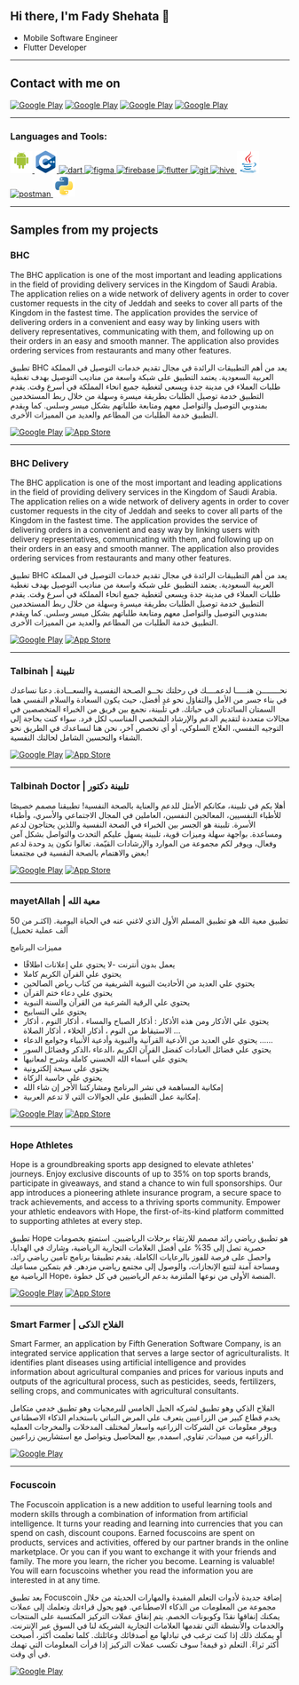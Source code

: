 <h2> Hi there, I'm Fady Shehata 👋 </h2>

- Mobile Software Engineer
- Flutter Developer
<hr>

<h2> Contact with me on </h2>
<p> 
<a href="mailto:fadyshehata40@gmail.com" target="_blank"><img alt="Google Play" src="https://img.shields.io/badge/gmail-D14836.svg?style=for-the-badge&logo=GMAIL&logoColor=white" /></a> 
<a href="https://www.linkedin.com/in/fady-shehata-51aa5828a/" target="_blank"><img alt="Google Play" src="https://img.shields.io/badge/linkedin-0077b5.svg?style=for-the-badge&logo=linkedin&logoColor=white" /></a>
<a href="https://www.facebook.com/fady.shehata.940" target="_blank"><img alt="Google Play" src="https://img.shields.io/badge/Facebook-0077b5.svg?style=for-the-badge&logo=facebook&logoColor=white" /></a> 
<a href="http://Wa.me/201027792738" target="_blank"><img alt="Google Play" src="https://img.shields.io/badge/whatsapp-128C7E.svg?style=for-the-badge&logo=whatsapp&logoColor=white" /></a>
<p>

<!-- <p align="left">
<a href="https://www.linkedin.com/in/fady-shehata-51aa5828a/" target="blank"><img align="center" src="https://raw.githubusercontent.com/rahuldkjain/github-profile-readme-generator/master/src/images/icons/Social/linked-in-alt.svg" alt="https://www.linkedin.com/in/fady-shehata-51aa5828a/" height="30" width="40" /></a>
<a href="https://www.facebook.com/fady.shehata.940/" target="blank"><img align="center" src="https://raw.githubusercontent.com/rahuldkjain/github-profile-readme-generator/master/src/images/icons/Social/facebook.svg" alt="https://www.facebook.com/fady.shehata.940" height="30" width="40" /></a>   <a href="https://www.facebook.com/fady.shehata.940/" target="blank"><img align="center" src="https://upload.wikimedia.org/wikipedia/commons/7/7e/Gmail_icon_%282020%29.svg" alt="https://www.facebook.com/fady.shehata.940" height="30" width="38" /></a>
</p> -->

<hr>





<h3 align="left">Languages and Tools:</h3>
<p align="left"> <a href="https://developer.android.com" target="_blank" rel="noreferrer"> <img src="https://raw.githubusercontent.com/devicons/devicon/master/icons/android/android-original-wordmark.svg" alt="android" width="40" height="40"/> </a> <a href="https://www.w3schools.com/cpp/" target="_blank" rel="noreferrer"> <img src="https://raw.githubusercontent.com/devicons/devicon/master/icons/cplusplus/cplusplus-original.svg" alt="cplusplus" width="40" height="40"/> </a> <a href="https://dart.dev" target="_blank" rel="noreferrer"> <img src="https://www.vectorlogo.zone/logos/dartlang/dartlang-icon.svg" alt="dart" width="40" height="40"/> </a> <a href="https://www.figma.com/" target="_blank" rel="noreferrer"> <img src="https://www.vectorlogo.zone/logos/figma/figma-icon.svg" alt="figma" width="40" height="40"/> </a> <a href="https://firebase.google.com/" target="_blank" rel="noreferrer"> <img src="https://www.vectorlogo.zone/logos/firebase/firebase-icon.svg" alt="firebase" width="40" height="40"/> </a> <a href="https://flutter.dev" target="_blank" rel="noreferrer"> <img src="https://www.vectorlogo.zone/logos/flutterio/flutterio-icon.svg" alt="flutter" width="40" height="40"/> </a> <a href="https://git-scm.com/" target="_blank" rel="noreferrer"> <img src="https://www.vectorlogo.zone/logos/git-scm/git-scm-icon.svg" alt="git" width="40" height="40"/> </a> <a href="https://hive.apache.org/" target="_blank" rel="noreferrer"> <img src="https://www.vectorlogo.zone/logos/apache_hive/apache_hive-icon.svg" alt="hive" width="40" height="40"/> </a> <a href="https://www.java.com" target="_blank" rel="noreferrer"> <img src="https://raw.githubusercontent.com/devicons/devicon/master/icons/java/java-original.svg" alt="java" width="40" height="40"/> </a> <a href="https://postman.com" target="_blank" rel="noreferrer"> <img src="https://www.vectorlogo.zone/logos/getpostman/getpostman-icon.svg" alt="postman" width="40" height="40"/> </a> <a href="https://www.python.org" target="_blank" rel="noreferrer"> <img src="https://raw.githubusercontent.com/devicons/devicon/master/icons/python/python-original.svg" alt="python" width="40" height="40"/> </a> </p>

<hr>

<h2> Samples from my projects </h2>

### BHC

The BHC application is one of the most important and leading applications in the field of providing delivery services in the Kingdom of Saudi Arabia. The application relies on a wide network of delivery agents in order to cover customer requests in the city of Jeddah and seeks to cover all parts of the Kingdom in the fastest time.
The application provides the service of delivering orders in a convenient and easy way by linking users with delivery representatives, communicating with them, and following up on their orders in an easy and smooth manner. The application also provides ordering services from restaurants and many other features.

تطبيق BHC يعد من أهم التطبيقات الرائدة في مجال تقديم خدمات التوصيل في المملكة العربية السعودية. يعتمد التطبيق على شبكة واسعة من مناديب التوصيل بهدف تغطية طلبات العملاء في مدينة جدة ويسعى لتغطية جميع انحاء المملكة في أسرع وقت.
يقدم التطبيق خدمة توصيل الطلبات بطريقة ميسرة وسهلة من خلال ربط المستخدمين بمندوبي التوصيل والتواصل معهم ومتابعة طلباتهم بشكل ميسر وسلس. كما ويقدم التطبيق خدمة الطلبات من المطاعم والعديد من المميزات الأخرى.

<p><a href="https://play.google.com/store/apps/details?id=com.bhc.app" target="_blank"><img alt="Google Play" src="https://img.shields.io/badge/Get%20it%20on%20google%20play-blue.svg?style=for-the-badge&logo=google-play" /></a> <a href="https://apps.apple.com/eg/app/bhc/id6479562742" target="_blank"><img alt="App Store" src="https://img.shields.io/badge/Get%20it%20on%20app%20store-black.svg?style=for-the-badge&logo=app-store&logoColor=white" /></a><p>

<hr>

### BHC Delivery

The BHC application is one of the most important and leading applications in the field of providing delivery services in the Kingdom of Saudi Arabia. The application relies on a wide network of delivery agents in order to cover customer requests in the city of Jeddah and seeks to cover all parts of the Kingdom in the fastest time.
The application provides the service of delivering orders in a convenient and easy way by linking users with delivery representatives, communicating with them, and following up on their orders in an easy and smooth manner. The application also provides ordering services from restaurants and many other features.

تطبيق BHC يعد من أهم التطبيقات الرائدة في مجال تقديم خدمات التوصيل في المملكة العربية السعودية. يعتمد التطبيق على شبكة واسعة من مناديب التوصيل بهدف تغطية طلبات العملاء في مدينة جدة ويسعى لتغطية جميع انحاء المملكة في أسرع وقت.
يقدم التطبيق خدمة توصيل الطلبات بطريقة ميسرة وسهلة من خلال ربط المستخدمين بمندوبي التوصيل والتواصل معهم ومتابعة طلباتهم بشكل ميسر وسلس. كما ويقدم التطبيق خدمة الطلبات من المطاعم والعديد من المميزات الأخرى.

<p><a href="https://play.google.com/store/apps/details?id=com.bhc.delivery" target="_blank"><img alt="Google Play" src="https://img.shields.io/badge/Get%20it%20on%20google%20play-blue.svg?style=for-the-badge&logo=google-play" /></a> <a href="https://apps.apple.com/eg/app/bhc-delivery/id6479564398" target="_blank"><img alt="App Store" src="https://img.shields.io/badge/Get%20it%20on%20app%20store-black.svg?style=for-the-badge&logo=app-store&logoColor=white" /></a><p>

<hr>

### Talbinah | تلبينة

نحــــــــن هنـــــا لدعمــــك في رحلتك نحــو الصـحة النفسيـة والسعـــادة.
دعنا نساعدك في بناء جسر من الأمل والتفاؤل نحو غدٍ أفضل، حيث يكون السعادة والسلام النفسي هما السمتان السائدتان في حياتك.
في تلبينة، نجمع بين فريق من الخبراء المتخصصين في مجالات متعددة لتقديم الدعم والإرشاد الشخصي المناسب لكل فرد. سواء كنت بحاجة إلى التوجيه النفسي، العلاج السلوكي، أو أي تخصص آخر، نحن هنا لنساعدك في الطريق نحو الشفاء والتحسين الشامل لحالتك النفسية.


<p><a href="https://play.google.com/store/apps/details?id=com.talbinah.talbinah" target="_blank"><img alt="Google Play" src="https://img.shields.io/badge/Get%20it%20on%20google%20play-blue.svg?style=for-the-badge&logo=google-play" /></a> <a href="https://apps.apple.com/eg/app/%D8%AA%D9%84%D8%A8%D9%8A%D9%86%D8%A9-talbinah/id6464413895" target="_blank"><img alt="App Store" src="https://img.shields.io/badge/Get%20it%20on%20app%20store-black.svg?style=for-the-badge&logo=app-store&logoColor=white" /></a><p>

<hr>

### Talbinah Doctor | تلبينة دكتور

أهلا بكم في تلبينة، مكانكم الأمثل للدعم والعناية بالصحة النفسية! تطبيقنا مصمم خصيصًا للأطباء النفسيين، المعالجين النفسين، العاملين في المجال الاجتماعي والأسري، وأطباء الأسرة. تلبينة هو الجسر بين الخبراء في الصحة النفسية واللذين يحتاجون لدعم ومساعدة. بواجهة سهلة وميزات قوية، تلبينة يسهل عليكم التحدث والتواصل بشكل آمن وفعال، ويوفر لكم مجموعة من الموارد والإرشادات القيّمة. تعالوا نكون يد وحدة لدعم بعض والاهتمام بالصحة النفسية في مجتمعنا!



<p><a href="https://play.google.com/store/apps/details?id=com.talbinah.doctor" target="_blank"><img alt="Google Play" src="https://img.shields.io/badge/Get%20it%20on%20google%20play-blue.svg?style=for-the-badge&logo=google-play" /></a> <a href="https://apps.apple.com/us/app/talbinah-doctor/id6465690953" target="_blank"><img alt="App Store" src="https://img.shields.io/badge/Get%20it%20on%20app%20store-black.svg?style=for-the-badge&logo=app-store&logoColor=white" /></a><p>

<hr>


### mayetAllah | معية الله



تطبيق معية الله هو تطبيق المسلم الأول الذي لاغني عنه في الحياة اليومية. (اكثـر من 50 ألف عملية تحميل)

مميزات البرنامج
- يعمل بدون أنترنت
-لا يحتوي علي إعلانات اطلاقًا
- يحتوي علي القرآن الكريم كاملا
- يحتوي علي العديد من الأحاديث النبوية الشريفية من كتاب رياض الصالحين
- يحتوي علي دعاء ختم القرآن
- يحتوي علي الرقية الشرعية من القرآن والسنة النبوية
- يحتوي علي التسابيح
- يحتوي علي الأذكار ومن هذه الأذكار : أذكار الصباح والمساء ، أذكار النوم ، أذكار الاستيقاظ من النوم ، أذكار الخلاء ، أذكار الصلاة ...
- يحتوي علي العديد من الأدعية القرآنية والنبوية وأدعية الأنبياء وجوامع الدعاء ......
- يحتوي علي فضائل العبادات كفضل القرآن الكريم ،الدعاء ،الذكر وفضائل السور
- يحتوي علي أسماء الله الحسني كاملة وشرح لمعانيها
- يحتوي علي سبحة إلكترونية
- يحتوي علي حاسبة الزكاة
- إمكانية المساهمة في نشر البرنامج ومشاركتنا الأجر إن شاء الله
- إمكانية عمل التطبيق علي الجوالات التي لا تدعم العربية.

<p> <a href="https://play.google.com/store/apps/details?id=com.musliem.mayetallah" target="_blank"><img alt="Google Play" src="https://img.shields.io/badge/Get%20it%20on%20google%20play-blue.svg?style=for-the-badge&logo=google-play" /></a> <a href="https://apps.apple.com/pl/app/%D9%85%D8%B9%D9%8A%D8%A9-%D8%A7%D9%84%D9%84%D9%87/id6502825059" target="_blank"><img alt="App Store" src="https://img.shields.io/badge/Get%20it%20on%20app%20store-black.svg?style=for-the-badge&logo=app-store&logoColor=white" /></a><p>

<hr>


### Hope Athletes
Hope is a groundbreaking sports app designed to elevate athletes' journeys. Enjoy exclusive discounts of up to 35% on top sports brands, participate in giveaways, and stand a chance to win full sponsorships. Our app introduces a pioneering athlete insurance program, a secure space to track achievements, and access to a thriving sports community. Empower your athletic endeavors with Hope, the first-of-its-kind platform committed to supporting athletes at every step.

تطبيق Hope هو تطبيق رياضي رائد مصمم للارتقاء برحلات الرياضيين. استمتع بخصومات حصرية تصل إلى 35% على أفضل العلامات التجارية الرياضية، وشارك في الهدايا، واحصل على فرصة للفوز بالرعايات الكاملة. يقدم تطبيقنا برنامج تأمين رياضي رائد، ومساحة آمنة لتتبع الإنجازات، والوصول إلى مجتمع رياضي مزدهر. قم بتمكين مساعيك الرياضية مع Hope، المنصة الأولى من نوعها الملتزمة بدعم الرياضيين في كل خطوة.
<p>
 <a href="https://play.google.com/store/apps/details?id=com.getcard.hope" target="_blank"><img alt="Google Play" src="https://img.shields.io/badge/Get%20it%20on%20google%20play-blue.svg?style=for-the-badge&logo=google-play" /></a> <a href="https://apps.apple.com/tr/app/hope-athletes/id6476447031" target="_blank"><img alt="App Store" src="https://img.shields.io/badge/Get%20it%20on%20app%20store-black.svg?style=for-the-badge&logo=app-store&logoColor=white" /></a><p>

<hr>

### Smart Farmer | الفلاح الذكى
Smart Farmer, an application by Fifth Generation Software Company, is an integrated service application that serves a large sector of agriculturalists. It identifies plant diseases using artificial intelligence and provides information about agricultural companies and prices for various inputs and outputs of the agricultural process, such as pesticides, seeds, fertilizers, selling crops, and communicates with agricultural consultants.

الفلاح الذكي وهو تطبيق لشركه الجيل الخامس للبرمجيات وهو تطبيق خدمي متكامل يخدم قطاع كبير من الزراعيين يتعرف علي المرض النباتي باستخدام الذكاء الاصطناعي ويوفر معلومات عن الشركات الزراعيه واسعار لمختلف المدخلات والمخرجات العمليه الزراعيه من مبيدات, تقاوي, اسمده, بيع المحاصيل ويتواصل مع استشاريين زراعيين.

<p>

  <a href="https://play.google.com/store/apps/details?id=com.fifthgeneration" target="_blank"><img alt="Google Play" src="https://img.shields.io/badge/Get%20it%20on%20google%20play-blue.svg?style=for-the-badge&logo=google-play" /></a>
  
<hr>



### Focuscoin

The Focuscoin application is a new addition to useful learning tools and modern skills through a combination of information from artificial intelligence. It turns your reading and learning into currencies that you can spend on cash, discount coupons. Earned focuscoins are spent on products, services and activities, offered by our partner brands in the online marketplace. Or you can if you want to exchange it with your friends and family.
The more you learn, the richer you become. Learning is valuable!
You will earn focuscoins whether you read the information you are interested in at any time.

يعد تطبيق Focuscoin إضافة جديدة لأدوات التعلم المفيدة والمهارات الحديثة من خلال مجموعة من المعلومات من الذكاء الاصطناعي. فهو يحول قراءتك وتعلمك إلى عملات يمكنك إنفاقها نقدًا وكوبونات الخصم. يتم إنفاق عملات التركيز المكتسبة على المنتجات والخدمات والأنشطة التي تقدمها العلامات التجارية الشريكة لنا في السوق عبر الإنترنت. أو يمكنك ذلك إذا كنت ترغب في تبادلها مع أصدقائك وعائلتك.
كلما تعلمت أكثر، أصبحت أكثر ثراءً. التعلم ذو قيمة!
سوف تكسب عملات التركيز إذا قرأت المعلومات التي تهمك في أي وقت.

<p><a href="https://play.google.com/store/apps/details?id=com.focuscoin.app" target="_blank"><img alt="Google Play" src="https://img.shields.io/badge/Get%20it%20on%20google%20play-blue.svg?style=for-the-badge&logo=google-play" /></a> <p>

